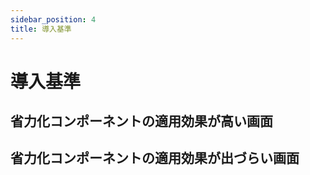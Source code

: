 ```yaml
---
sidebar_position: 4
title: 導入基準
---
```


# 導入基準

## 省力化コンポーネントの適用効果が高い画面

## 省力化コンポーネントの適用効果が出づらい画面
